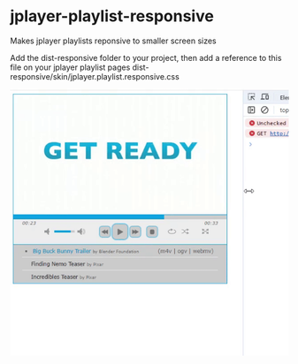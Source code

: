 # jplayer-playlist-responsive
Makes jplayer playlists reponsive to smaller screen sizes

Add the dist-responsive folder to your project, then add a reference to this file on your jplayer playlist pages
dist-responsive/skin/jplayer.playlist.responsive.css

![Demo](media/demo.gif)

